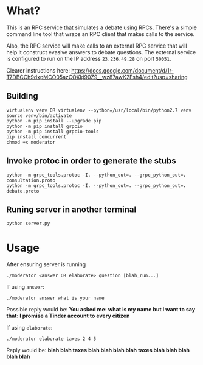 # What?
This is an RPC service that simulates a debate using RPCs. There's a simple command line tool that wraps an RPC client that makes calls to the service.

Also, the RPC service will make calls to an external RPC service that will help it construct evasive answers to debate questions. The external service is configured to run on the IP address `23.236.49.28` on port `50051`.

Clearer instructions here: https://docs.google.com/document/d/1r-T7DBCCh9dxpMCO05azCOXkj90Z9__wz87awK2Fsh4/edit?usp=sharing

## Building
```
virtualenv venv OR virtualenv --python=/usr/local/bin/python2.7 venv
source venv/bin/activate
python -m pip install --upgrade pip
python -m pip install grpcio
python -m pip install grpcio-tools
pip install concurrent
chmod +x moderator
```

## Invoke protoc in order to generate the stubs
```
python -m grpc_tools.protoc -I. --python_out=. --grpc_python_out=. consultation.proto
python -m grpc_tools.protoc -I. --python_out=. --grpc_python_out=. debate.proto
```

## Runing server in another terminal
```
python server.py
```

# Usage
After ensuring server is running
```
./moderator <answer OR elaborate> question [blah_run...]
```

If using `answer`:
```
./moderator answer what is your name
```
Possible reply would be: **You asked me: what is my name but I want to say that: I promise a Tinder account to every citizen**

If using `elaborate`:
```
./moderator elaborate taxes 2 4 5
```
Reply would be: **blah blah taxes blah blah blah blah taxes blah blah blah blah blah**

